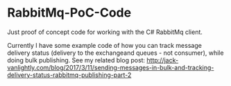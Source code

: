 # RabbitMq-PoC-Code
Just proof of concept code for working with the C# RabbitMq client.

Currently I have some example code of how you can track message delivery status (delivery to the exchangeand queues - not consumer), while doing bulk publishing. See my related blog post: http://jack-vanlightly.com/blog/2017/3/11/sending-messages-in-bulk-and-tracking-delivery-status-rabbitmq-publishing-part-2
